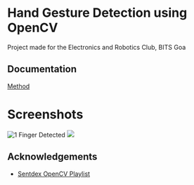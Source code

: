 
# Hand Gesture Detection using OpenCV

Project made for the Electronics and Robotics Club, BITS Goa


## Documentation

[Method](https://docs.google.com/document/d/1RGi4LnK2eRAa3IwnHNcYSnCCbB2EEXy4XHxYnyTT9tU/edit?usp=sharing)

# Screenshots
![1 Finger Detected](https://cdn.discordapp.com/attachments/895171923615572018/974710492855685140/unknown.png)
![](https://cdn.discordapp.com/attachments/895171923615572018/974710521938997388/unknown.png)
## Acknowledgements

 - [Sentdex OpenCV Playlist](https://www.youtube.com/playlist?list=PLQVvvaa0QuDdttJXlLtAJxJetJcqmqlQq)
